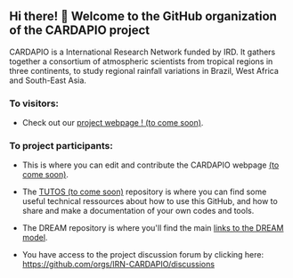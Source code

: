##  Hi there! 👋 Welcome to the GitHub organization of the  CARDAPIO project  

CARDAPIO is a International Research Network funded by IRD. It gathers together a consortium of atmospheric scientists from tropical regions in three continents, to study regional rainfall variations in Brazil, West Africa and South-East Asia.

### To visitors:
* Check out our [project webpage ! (to come soon)]().

### To project participants:
* This is where you can edit and contribute the CARDAPIO webpage [(to come soon)]().

* The [TUTOS (to come soon)](https://github.com/IRN-CARDAPIO/TUTOS) repository is where you can find some useful technical ressources about how to use this GitHub, and how to share and make a  documentation of your own codes and tools.

* The DREAM repository is where you'll find the main [links to the DREAM model](https://github.com/IRN-CARDAPIO/DREAM).

* You have access to the project discussion forum by clicking here: https://github.com/orgs/IRN-CARDAPIO/discussions




